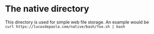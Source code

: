 # The native directory

This directory is used for simple web file storage. An example would be ```curl https://lucasdepaola.com/native/bash/foo.sh | bash```
